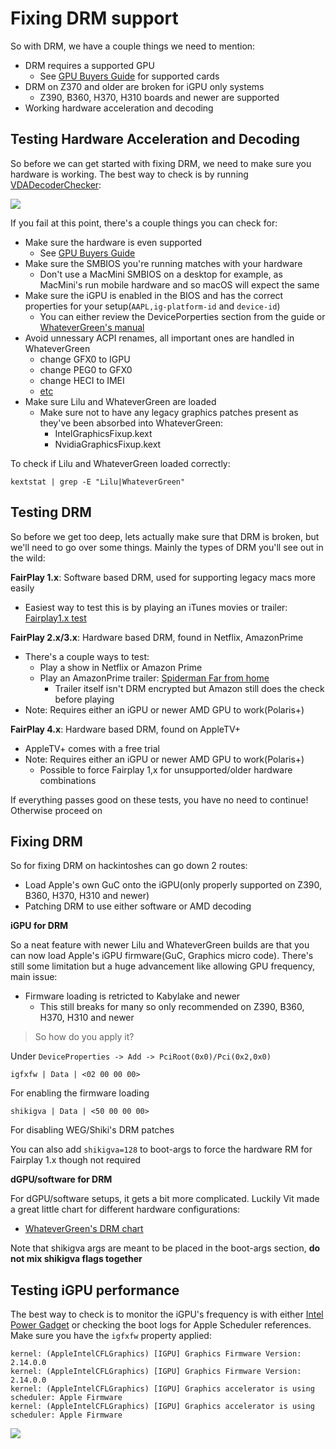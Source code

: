 # Fixing DRM support

So with DRM, we have a couple things we need to mention:


* DRM requires a supported GPU
   * See [GPU Buyers Guide](https://khronokernel-3.gitbook.io/gpu-buyers-guide/) for supported cards
* DRM on Z370 and older are broken for iGPU only systems
   * Z390, B360, H370, H310 boards and newer are supported
* Working hardware acceleration and decoding

## Testing Hardware Acceleration and Decoding

So before we can get started with fixing DRM, we need to make sure you hardware is working. The best way to check is by running [VDADecoderChecker](https://i.applelife.ru/2019/05/451893_10.12_VDADecoderChecker.zip):

![](https://cdn.discordapp.com/attachments/683011276938543134/692237447203127356/Screen_Shot_2020-03-24_at_11.04.19_PM.png)

If you fail at this point, there's a couple things you can check for:

* Make sure the hardware is even supported
   * See [GPU Buyers Guide](https://khronokernel-3.gitbook.io/gpu-buyers-guide/)
* Make sure the SMBIOS you're running matches with your hardware
   * Don't use a MacMini SMBIOS on a desktop for example, as MacMini's run mobile hardware and so macOS will expect the same
* Make sure the iGPU is enabled in the BIOS and has the correct properties for your setup(`AAPL,ig-platform-id` and `device-id`)
   * You can either review the DevicePorperties section from the guide or [WhateverGreen's manual](https://github.com/acidanthera/WhateverGreen/blob/master/Manual/FAQ.IntelHD.en.md)
* Avoid unnessary ACPI renames, all important ones are handled in WhateverGreen
   * change GFX0 to IGPU
   * change PEG0 to GFX0
   * change HECI to IMEI
   * [etc](https://github.com/khronokernel/Opencore-Vanilla-Desktop-Guide/blob/master/clover-conversion/Clover-config.md)
* Make sure Lilu and WhateverGreen are loaded
   * Make sure not to have any legacy graphics patches present as they've been absorbed into WhateverGreen:
      * IntelGraphicsFixup.kext
      * NvidiaGraphicsFixup.kext

To check if Lilu and WhateverGreen loaded correctly:

```text
kextstat | grep -E "Lilu|WhateverGreen"
```

## Testing DRM

So before we get too deep, lets actually make sure that DRM is broken, but we'll need to go over some things. Mainly the types of DRM you'll see out in the wild:

**FairPlay 1.x**: Software based DRM, used for supporting legacy macs more easily

* Easiest way to test this is by playing an iTunes movies or trailer: [Fairplay1.x test](https://drive.google.com/file/d/12pQ5FFpdHdGOVV6jvbqEq2wmkpMKxsOF/view)

**FairPlay 2.x/3.x**: Hardware based DRM, found in Netflix, AmazonPrime

* There's a couple ways to test:
   * Play a show in Netflix or Amazon Prime
   * Play an AmazonPrime trailer: [Spiderman Far from home](https://www.amazon.com/Spider-Man-Far-Home-Tom-Holland/dp/B07TP6D1DP)
      * Trailer itself isn't DRM encrypted but Amazon still does the check before playing
* Note: Requires either an iGPU or newer AMD GPU to work(Polaris+)

**FairPlay 4.x**: Hardware based DRM, found on AppleTV+

* AppleTV+ comes with a free trial
* Note: Requires either an iGPU or newer AMD GPU to work(Polaris+)
   * Possible to force Fairplay 1,x for unsupported/older hardware combinations

If everything passes good on these tests, you have no need to continue! Otherwise proceed on

## Fixing DRM

So for fixing DRM on hackintoshes can go down 2 routes:

* Load Apple's own GuC onto the iGPU(only properly supported on Z390, B360, H370, H310 and newer)
* Patching DRM to use either software or AMD decoding

**iGPU for DRM**

So a neat feature with newer Lilu and WhateverGreen builds are that you can now load Apple's iGPU firmware(GuC, Graphics micro code). There's still some limitation but a huge advancement like allowing GPU frequency, main issue:

* Firmware loading is retricted to Kabylake and newer
    * This still breaks for many so only recommended on Z390, B360, H370, H310 and newer

> So how do you apply it?

Under `DeviceProperties -> Add -> PciRoot(0x0)/Pci(0x2,0x0)`

```text
igfxfw | Data | <02 00 00 00>
```
For enabling the firmware loading

```text
shikigva | Data | <50 00 00 00>
```
For disabling WEG/Shiki's DRM patches

You can also add `shikigva=128` to boot-args to force the hardware RM for Fairplay 1.x though not required


**dGPU/software for DRM**


For dGPU/software setups, it gets a bit more complicated. Luckily Vit made a great little chart for different hardware configurations:

* [WhateverGreen's DRM chart](https://github.com/acidanthera/WhateverGreen/blob/master/Manual/FAQ.Chart.md)

Note that shikigva args are meant to be placed in the boot-args section, **do not mix shikigva flags together**

## Testing iGPU performance

The best way to check is to monitor the iGPU's frequency is with either [Intel Power Gadget](https://software.intel.com/en-us/articles/intel-power-gadget) or checking the boot logs for Apple Scheduler references. Make sure you have the `igfxfw` property applied:

```text
kernel: (AppleIntelCFLGraphics) [IGPU] Graphics Firmware Version: 2.14.0.0
kernel: (AppleIntelCFLGraphics) [IGPU] Graphics Firmware Version: 2.14.0.0
kernel: (AppleIntelCFLGraphics) [IGPU] Graphics accelerator is using scheduler: Apple Firmware
kernel: (AppleIntelCFLGraphics) [IGPU] Graphics accelerator is using scheduler: Apple Firmware
```

![](https://cdn.discordapp.com/attachments/683011276938543134/691724984808243281/Screen_Shot_2020-03-23_at_1.04.57_PM.png)

